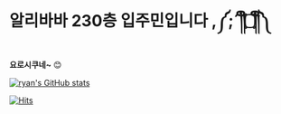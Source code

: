 # 알리바바 230층 입주민입니다 ,༼;´༎ຶ۝༎ຶ༽
**요로시쿠네~** :blush: 

[![ryan's GitHub stats](https://github-readme-stats.vercel.app/api?username=ryan941107)](https://github.com/anuraghazra/github-readme-stats)


[![Hits](https://hits.seeyoufarm.com/api/count/incr/badge.svg?url=https%3A%2F%2Fgithub.com%2Fryan941107&count_bg=%23F7EF0E&title_bg=%23FBAB00&icon=&icon_color=%23E7E7E7&title=hits&edge_flat=false)](https://hits.seeyoufarm.com)